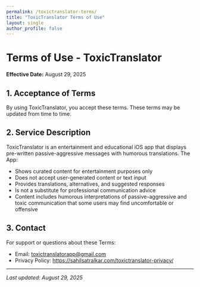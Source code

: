```yaml
---
permalink: /toxictranslator-terms/
title: "ToxicTranslator Terms of Use"
layout: single
author_profile: false
---
```


# Terms of Use - ToxicTranslator

**Effective Date:** August 29, 2025

## 1. Acceptance of Terms

By using ToxicTranslator, you accept these terms. These terms may be updated from time to time.

## 2. Service Description

ToxicTranslator is an entertainment and educational iOS app that displays pre-written passive-aggressive messages with humorous translations. The App:
- Shows curated content for entertainment purposes only
- Does not accept user-generated content or text input
- Provides translations, alternatives, and suggested responses
- Is not a substitute for professional communication advice
- Content includes humorous interpretations of passive-aggressive and toxic communication that some users may find uncomfortable or offensive

## 3. Contact

For support or questions about these Terms:
- Email: toxictranslatorapp@gmail.com
- Privacy Policy: https://sahilsatralkar.com/toxictranslator-privacy/

---

*Last updated: August 29, 2025*
